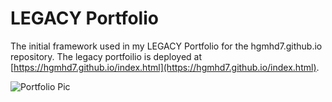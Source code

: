 # LEGACY Portfolio

The initial framework used in my LEGACY Portfolio for the hgmhd7.github.io repository.  The legacy portfoilio is deployed at [https://hgmhd7.github.io/index.html](https://hgmhd7.github.io/index.html).

![Portfolio Pic](https://raw.githubusercontent.com/hgmhd7/LEGACY-Portfolio/master/portfolio.jpeg)

